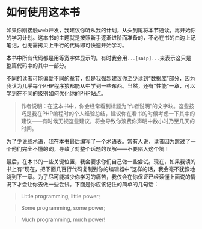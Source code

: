 # 如何使用这本书

如果你刚接触web开发，我建议你听从我的计划，从头到尾将本节通读，再开始你的学习计划。这本书的主题就是按照新手逐渐进阶而准备的，不必在书的白边上记笔记，也无需拷贝上千行的代码即可快速开始学习。

本书中所有代码都是用等宽字体显示的。有时我会用`...[snip]...`来表示这只是整篇代码中的其中一部分。

不同的读者可能偏爱不同的章节，但是我强烈建议你至少读到“数据库”部分，因为我认为几乎每个PHP程序猿都能从中学到一些东西。当然，还有“性能”一章，可以学到在不同的级别如何优化你的PHP站点。

> 作者说明：在这本书中，你会经常看到标题为“作者说明”的文字块。这些技巧是我在PHP编程时的个人经验总结，建议你在看书的时候考虑一下其中的建议——有时候无视这些建议，将会导致你浪费你声明中数小时乃至几天的时间。

为了少说些术语，我在本书最后编写了一个术语表。常有人说，读者因为跳过了一个他们完全不懂的词，导致了对整个话题的误解——不要陷入这个坑！

最后，在本书的一些关键位置，我会要求你们自己做一些尝试。现在，如果我读的书上有“现在，把下面几百行代码复制到你的编辑器中”这样的话，我会毫不犹豫地跳到下一章。为了尽可能减少你学习的痛苦，我仅会在你保证已经读懂上面说的情况下才会让你去做一些尝试。下面是你应该记住的简单的几句话：

> Little programming, little power;

> Some programming, some power;

> Much programming, much power!
